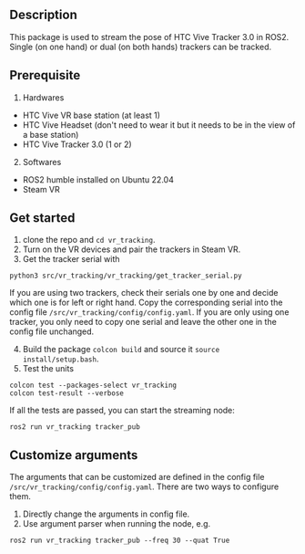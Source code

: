 ## Description
This package is used to stream the pose of HTC Vive Tracker 3.0 in ROS2. Single (on one hand) or dual (on both hands) trackers can be tracked.
## Prerequisite
1. Hardwares
- HTC Vive VR base station (at least 1)
- HTC Vive Headset (don't need to wear it but it needs to be in the view of a base station)
- HTC Vive Tracker 3.0 (1 or 2)
2. Softwares
- ROS2 humble installed on Ubuntu 22.04
- Steam VR
## Get started
1. clone the repo and `cd vr_tracking`.
2. Turn on the VR devices and pair the trackers in Steam VR.
3. Get the tracker serial with
```
python3 src/vr_tracking/vr_tracking/get_tracker_serial.py
```
If you are using two trackers, check their serials one by one and decide which one is for left or right hand. Copy the corresponding serial into the config file `/src/vr_tracking/config/config.yaml`. If you are only using one tracker, you only need to copy one serial and leave the other one in the config file unchanged. 

4. Build the package `colcon build` and source it `source install/setup.bash`.
5. Test the units
```
colcon test --packages-select vr_tracking
colcon test-result --verbose
```
If all the tests are passed, you can start the streaming node:
```
ros2 run vr_tracking tracker_pub
```
## Customize arguments
The arguments that can be customized are defined in the config file `/src/vr_tracking/config/config.yaml`. There are two ways to configure them.
1. Directly change the arguments in config file.
2. Use argument parser when running the node, e.g.
```
ros2 run vr_tracking tracker_pub --freq 30 --quat True
```

